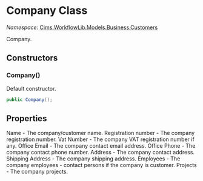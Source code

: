 # Company Class

*Namespace*: [Cims.WorkflowLib.Models.Business.Customers](Cims.WorkflowLib.Models.Business.Customers.md)

Company. 

## Constructors

### Company()

Default constructor.

```C#
public Company();
```

## Properties

Name - The company/customer name.
Registration number - The company registration number.
Vat Number - The company VAT registration number if any.
Office Email - The company contact email address.
Office Phone - The company contact phone number.
Address - The company contact address.
Shipping Address - The company shipping address.
Employees - The company employees - contact persons if the company is customer.
Projects - The company projects.